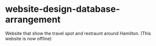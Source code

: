 # website-design-database-arrangement
Website that show the travel spot and restraunt around Hamilton.
(This website is now offline)
